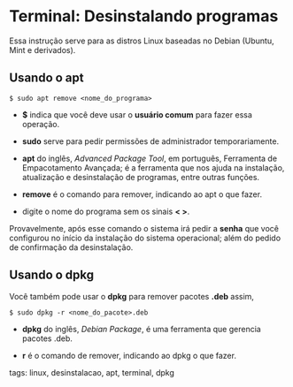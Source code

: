# Terminal: Desinstalando programas


Essa instrução serve para as distros Linux baseadas no Debian (Ubuntu, Mint e derivados).

## Usando o apt

```
$ sudo apt remove <nome_do_programa>
```

- **$** indica que você deve usar o **usuário comum** para fazer essa operação.

- **sudo** serve para pedir permissões de administrador temporariamente.

- **apt** do inglês, *Advanced Package Tool*, em português, Ferramenta de Empacotamento Avançada; é a ferramenta que nos ajuda na instalação, atualização e desinstalação de programas, entre outras funções.

- **remove** é o comando para remover, indicando ao apt o que fazer.

- digite o nome do programa sem os sinais **< >**.

Provavelmente, após esse comando o sistema irá pedir a **senha** que você configurou no início da instalação do sistema operacional; além do pedido de confirmação da desinstalação.

## Usando o dpkg

Você também pode usar o **dpkg** para remover pacotes **.deb** assim,

```
$ sudo dpkg -r <nome_do_pacote>.deb
```

- **dpkg** do inglês, *Debian Package*, é uma ferramenta que gerencia pacotes .deb.

- **r** é o comando de remover, indicando ao dpkg o que fazer.

tags: linux, desinstalacao, apt, terminal, dpkg
